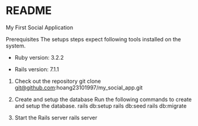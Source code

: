 # README
My First Social Application 

Prerequisites
The setups steps expect following tools installed on the system.
* Ruby version: 3.2.2
  
* Rails version: 7.1.1

1. Check out the repository
git clone git@github.com:hoang23101997/my_social_app.git

2. Create and setup the database
Run the following commands to create and setup the database.
rails db:setup
rails db:seed
rails db:migrate

3. Start the Rails server
rails server   
